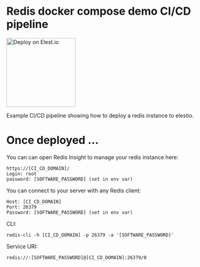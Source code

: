 # Redis docker compose demo CI/CD pipeline


<a href="https://dash.elest.io/deploy?source=cicd&social=dockerCompose&url=https://github.com/elestio-examples/docker-compose-redis"><img src="deploy-on-elestio.png" alt="Deploy on Elest.io" width="180px" /></a>

Example CI/CD pipeline showing how to deploy a redis instance to elestio.

# Once deployed ...

You can can open Redis Insight to manage your redis instance here:

    https://[CI_CD_DOMAIN]/
    Login: root
    password: [SOFTWARE_PASSWORD] (set in env var)

You can connect to your server with any Redis client:

    Host: [CI_CD_DOMAIN]
    Port: 26379
    Password: [SOFTWARE_PASSWORD] (set in env var)

CLI:

    redis-cli -h [CI_CD_DOMAIN] -p 26379 -a '[SOFTWARE_PASSWORD]'

Service URI:

    redis://:[SOFTWARE_PASSWORD]@[CI_CD_DOMAIN]:26379/0
